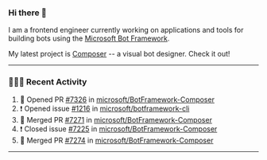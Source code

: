 ### Hi there 👋

I am a frontend engineer currently working on applications and tools for building bots using the [Microsoft Bot Framework](https://dev.botframework.com/).

My latest project is [Composer](https://github.com/microsoft/BotFramework-Composer) -- a visual bot designer. Check it out!

---

### 👨🏻‍💻 Recent Activity

<!--START_SECTION:activity-->
1. 💪 Opened PR [#7326](https://github.com/microsoft/BotFramework-Composer/pull/7326) in [microsoft/BotFramework-Composer](https://github.com/microsoft/BotFramework-Composer)
2. ❗️ Opened issue [#1216](https://github.com/microsoft/botframework-cli/issues/1216) in [microsoft/botframework-cli](https://github.com/microsoft/botframework-cli)
3. 🎉 Merged PR [#7271](https://github.com/microsoft/BotFramework-Composer/pull/7271) in [microsoft/BotFramework-Composer](https://github.com/microsoft/BotFramework-Composer)
4. ❗️ Closed issue [#7225](https://github.com/microsoft/BotFramework-Composer/issues/7225) in [microsoft/BotFramework-Composer](https://github.com/microsoft/BotFramework-Composer)
5. 🎉 Merged PR [#7274](https://github.com/microsoft/BotFramework-Composer/pull/7274) in [microsoft/BotFramework-Composer](https://github.com/microsoft/BotFramework-Composer)
<!--END_SECTION:activity-->

---

<!--
**a-b-r-o-w-n/a-b-r-o-w-n** is a ✨ _special_ ✨ repository because its `README.md` (this file) appears on your GitHub profile.

Here are some ideas to get you started:

- 🔭 I’m currently working on ...
- 🌱 I’m currently learning ...
- 👯 I’m looking to collaborate on ...
- 🤔 I’m looking for help with ...
- 💬 Ask me about ...
- 📫 How to reach me: ...
- 😄 Pronouns: ...
- ⚡ Fun fact: ...
-->
